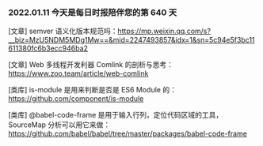 ### 2022.01.11 今天是每日时报陪伴您的第 640 天

[文章] semver 语义化版本规范吗：<https://mp.weixin.qq.com/s?__biz=MzU5NDM5MDg1Mw==&mid=2247493857&idx=1&sn=5c94e5f3bc11611380fc6b3ecc946ba2>

[文章] Web 多线程开发利器 Comlink 的剖析与思考：<https://www.zoo.team/article/web-comlink>

[类库] is-module 是用来判断是否是 ES6 Module 的：<https://github.com/component/is-module>

[类库] @babel-code-frame 是用于输入行列，定位代码区域的工具，SourceMap 分析可以用它来做：<https://github.com/babel/babel/tree/master/packages/babel-code-frame>

